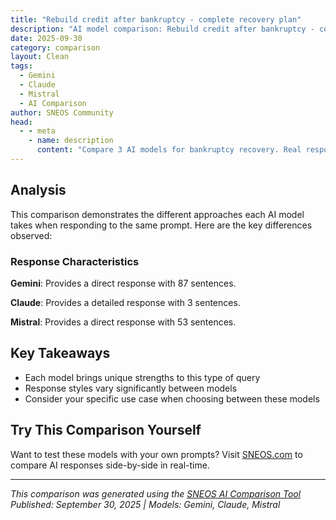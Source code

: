 ```yaml
---
title: "Rebuild credit after bankruptcy - complete recovery plan"
description: "AI model comparison: Rebuild credit after bankruptcy - complete recovery plan..."
date: 2025-09-30
category: comparison
layout: Clean
tags:
  - Gemini
  - Claude
  - Mistral
  - AI Comparison
author: SNEOS Community
head:
  - - meta
    - name: description
      content: "Compare 3 AI models for bankruptcy recovery. Real responses from Gemini, Claude, Mistral with detailed analysis."
---
```


<ChatComparison
  title="Rebuild credit after bankruptcy - complete recovery plan"
  prompt="Rebuild credit after bankruptcy - complete recovery plan"
  :responses='{
    "Gemini": "Okay, let\u0027s craft a comprehensive credit recovery plan after bankruptcy.  This is a marathon, not a sprint, and requires patience, discipline, and consistent effort.  This plan is divided into phases, covering immediate actions, short-term strategies, medium-term goals, and long-term habits.\n\n**Important Disclaimer:** *I am an AI chatbot and cannot provide financial advice.  This is a general guide for informational purposes only.  Consult with a qualified financial advisor or credit counselor for personalized advice based on your specific situation.*\n\n**Phase 1: Immediate Post-Bankruptcy Actions (First 1-3 Months)**\n\n*   **1. Understand Your Credit Report:**\n    *   **Obtain a Copy:** Get free copies of your credit reports from all three major credit bureaus: Experian, Equifax, and TransUnion. You can do this at AnnualCreditReport.com. You are legally entitled to one free report from each bureau every 12 months.\n    *   **Review for Accuracy:** Carefully review each report.  Bankruptcy filings often cause errors.  Look for accounts listed incorrectly, balances shown as owing that were discharged in bankruptcy, or accounts not marked as included in bankruptcy.\n    *   **Dispute Errors:**  Immediately dispute any errors with each credit bureau *in writing*.  Provide supporting documentation (like your bankruptcy discharge paperwork).  They have a limited time (usually 30-45 days) to investigate and respond.\n*   **2. Manage Your Finances:**\n    *   **Create a Budget:**  A realistic budget is crucial.  Track your income and expenses.  Identify areas where you can cut back.  Use budgeting apps, spreadsheets, or even pen and paper.\n    *   **Build an Emergency Fund:**  Even a small emergency fund can prevent you from relying on credit when unexpected expenses arise.  Aim for at least $500 initially, then gradually work toward 3-6 months of living expenses.\n    *   **Pay Bills On Time, Every Time:** This is non-negotiable.  Set up automatic payments where possible to avoid late fees and negative marks on your credit report.\n*   **3. Protect Yourself from Predatory Lenders:**\n    *   **Be Wary of \u0022Guaranteed Credit\u0022 Offers:**  These often come with exorbitant interest rates and hidden fees.\n    *   **Avoid Payday Loans and Title Loans:** These are extremely expensive and can lead to a debt spiral.\n    *   **Research Any Lender Thoroughly:**  Check their reputation and read reviews before applying for any credit product.\n\n**Phase 2: Short-Term Strategies (3-12 Months)**\n\n*   **1. Secured Credit Cards:**\n    *   **Apply for a Secured Credit Card:** These cards require a cash deposit as collateral, making them easier to obtain with a bankruptcy on your record.  Look for cards that report to all three major credit bureaus.\n    *   **Use it Responsibly:**  Treat it like a debit card.  Charge small amounts each month (ideally less than 30% of your credit limit) and pay the balance in full *every month*.  Avoid cash advances.\n    *   **Graduate to an Unsecured Card:** After 6-12 months of responsible use, inquire about graduating to an unsecured credit card with the same issuer.\n*   **2. Credit-Builder Loans:**\n    *   **Explore Credit-Builder Loans:** These loans are specifically designed to help rebuild credit.  You make monthly payments, and the lender reports your payment history to the credit bureaus. Sometimes the loan is secured, and the proceeds are held in an account until you have paid the loan off.\n    *   **Check with Local Credit Unions and Community Banks:** They are often more willing to work with individuals with past credit challenges.\n*   **3. Become an Authorized User:**\n    *   **Ask a Trusted Friend or Family Member:** If you have a friend or family member with good credit, ask if they\u0027ll add you as an authorized user on their credit card.  Their positive payment history will be reflected on your credit report, helping to improve your score.  Make sure the card issuer reports authorized user activity to the credit bureaus.  Be aware this can impact their credit score negatively if you misuse it.\n\n**Phase 3: Medium-Term Goals (12-24 Months)**\n\n*   **1. Monitor Your Credit Regularly:**\n    *   **Continue to Check Your Credit Reports:**  Monitor your progress and ensure no new errors appear.\n    *   **Consider a Credit Monitoring Service:** These services can alert you to changes in your credit report, potentially identifying fraudulent activity early.  However, be aware that some are expensive.\n*   **2. Diversify Your Credit Portfolio:**\n    *   **Consider a Retail Credit Card:** Once you have a secured credit card and/or a credit-builder loan, consider applying for a retail credit card from a store you frequently shop at.  Again, use it responsibly and pay the balance in full each month.\n    *   **Avoid Applying for Too Many Cards at Once:** Multiple credit inquiries in a short period can negatively impact your credit score.\n*   **3. Maintain Low Credit Utilization:**\n    *   **Keep Your Credit Card Balances Low:** Aim to use no more than 30% of your available credit on any card. Ideally, keep it below 10%.  This shows lenders that you are responsible with credit.\n*   **4. Continue Paying All Bills On Time:**  This is critical for long-term credit health.\n\n**Phase 4: Long-Term Habits (24\u002B Months and Beyond)**\n\n*   **1. Responsible Credit Management:**\n    *   **Continue Using Credit Wisely:**  Don\u0027t overextend yourself.  Only charge what you can afford to pay back each month.\n    *   **Avoid Maxing Out Credit Cards:**  This is a red flag for lenders.\n*   **2.  Regular Financial Check-Ups:**\n    *   **Review Your Budget Regularly:**  Adjust your budget as your income and expenses change.\n    *   **Re-evaluate Your Credit Needs:**  As your credit improves, consider upgrading to cards with better rewards and lower interest rates.\n*   **3.  Save and Invest:**\n    *   **Prioritize Saving and Investing:**  Building wealth will give you financial security and reduce your reliance on credit.\n    *   **Consider Retirement Savings:**  Take advantage of employer-sponsored retirement plans and other investment options.\n\n**Key Considerations Throughout the Process:**\n\n*   **Time is Your Friend:** Credit recovery takes time. Don\u0027t get discouraged if you don\u0027t see results immediately.\n*   **Be Patient:**  Bankruptcy stays on your credit report for 7-10 years, but its impact lessens over time.\n*   **Stay Positive:**  Focus on making consistent progress and building good financial habits.\n*   **Seek Professional Help:**  Consider working with a non-profit credit counseling agency for personalized guidance and support. The National Foundation for Credit Counseling (NFCC) and the Association for Financial Counseling \u0026 Planning Education (AFCPE) are good resources.\n*   **Understand Credit Scoring Models:**  Learn about the factors that influence your credit score, such as payment history, credit utilization, length of credit history, and types of credit.\n*   **Beware of Credit Repair Scams:**  Legitimate credit repair companies can\u0027t guarantee results and can\u0027t remove accurate information from your credit report.\n\n**Addressing Potential Obstacles:**\n\n*   **High Interest Rates:** Expect to pay higher interest rates on credit cards and loans initially. As your credit improves, you can refinance or apply for better terms.\n*   **Limited Credit Options:** Your credit options may be limited at first. Start small and gradually expand your credit portfolio.\n*   **Emotional Challenges:**  Bankruptcy can be emotionally challenging. Seek support from friends, family, or a therapist if needed.\n\nBy following this comprehensive plan and staying committed to responsible financial habits, you can rebuild your credit and achieve your financial goals after bankruptcy. Good luck!\n",
    "Claude": "# Complete Credit Recovery Plan After Bankruptcy\n\n## Phase 1: Foundation Building (Months 1-6)\n\n### Immediate Actions\n- **Obtain your credit reports** from all three bureaus (Experian, Equifax, TransUnion)\n- **Verify bankruptcy discharge** appears correctly on reports\n- **Dispute any errors** such as debts showing as unpaid that were discharged\n- **Open a checking/savings account** if you don\u0027t have one\n- **Build emergency fund** (start with $500-1,000)\n\n### Initial Credit Products\n**Secured Credit Cards**\n- Apply for 1-2 secured cards (Capital One, Discover It Secured)\n- Put down $200-500 deposit\n- Use for small purchases (10-30% of limit)\n- Pay in full monthly\n\n**Credit Builder Loans**\n- Consider from credit unions or online lenders\n- Small amounts ($300-1,000)\n- Payment history helps rebuild credit\n\n## Phase 2: Active Rebuilding (Months 6-18)\n\n### Credit Management\n- **Monitor credit scores** monthly (use free services like Credit Karma)\n- **Keep utilization low** (under 10% ideally)\n- **Never miss payments** - set up autopay\n- **Gradually increase credit limits** on secured cards\n\n### Additional Credit Options\n- **Store credit cards** (easier approval, but watch interest rates)\n- **Authorized user status** (ask trusted family member)\n- **Gas or retail cards** with easier approval standards\n\n### Financial Habits\n- **Pay all bills on time** (utilities, rent, phone)\n- **Keep old accounts open** to build credit history length\n- **Diversify credit types** (cards, loans, etc.)\n\n## Phase 3: Expansion (Months 18-36)\n\n### Upgrading Credit\n- **Convert secured cards** to unsecured versions\n- **Apply for better credit cards** with rewards or lower rates\n- **Consider auto loans** if needed (helps credit mix)\n- **Explore credit unions** for better terms\n\n### Advanced Strategies\n- **Optimize credit utilization** across multiple cards\n- **Time applications strategically** (avoid too many inquiries)\n- **Build relationship with primary bank**\n- **Consider becoming an authorized user** on spouse\u0027s accounts\n\n## Phase 4: Full Recovery (Years 3-7\u002B)\n\n### Long-term Goals\n- **Achieve 700\u002B credit score**\n- **Qualify for prime interest rates**\n- **Access to premium credit products**\n- **Prepare for major purchases** (home, etc.)\n\n### Maintaining Good Credit\n- **Continue responsible usage patterns**\n- **Monitor credit regularly**\n- **Avoid old spending habits that led to bankruptcy**\n- **Build substantial emergency fund** (6 months expenses)\n\n## Timeline Expectations\n\n| Time Period | Expected Score Range | Available Credit Products |\n|-------------|---------------------|---------------------------|\n| 0-6 months | 450-550 | Secured cards, credit builder loans |\n| 6-18 months | 550-650 | Store cards, some unsecured cards |\n| 18-36 months | 600-700 | Better unsecured cards, auto loans |\n| 3\u002B years | 650-750\u002B | Premium cards, mortgages (with conditions) |\n\n## Key Success Factors\n\n### Non-Negotiables\n- **Pay everything on time, every time**\n- **Keep balances low**\n- **Be patient with the process**\n- **Don\u0027t repeat past financial mistakes**\n\n### Monitoring Tools\n- **Free credit reports** annually from AnnualCreditReport.com\n- **Free credit scores** from banks, cards, or apps\n- **Credit monitoring services** for alerts\n\n## Common Pitfalls to Avoid\n\n- Applying for too much credit too quickly\n- Maxing out secured credit cards\n- Missing payments during the rebuilding process\n- Closing old accounts once they become available\n- Falling into debt again before credit is fully rebuilt\n\n## Special Considerations\n\n### Chapter 7 vs Chapter 13\n- **Chapter 7**: Rebuilding can start immediately after discharge\n- **Chapter 13**: May be able to get credit during payment plan with court approval\n\n### Mortgage Considerations\n- **Conventional loans**: Typically 4 years after Chapter 7, 2 years after Chapter 13\n- **FHA loans**: 2 years after Chapter 7, 1 year after Chapter 13\n- **VA loans",
    "Mistral": "Rebuilding credit after bankruptcy involves a strategic and disciplined approach. Here\u0027s a complete recovery plan to help you improve your credit score and regain financial stability:\n\n### 1. **Understand Your Credit Report**\n   - **Obtain Your Credit Report:** Get a copy of your credit report from the three major credit bureaus (Equifax, Experian, and TransUnion). You can do this for free once a year at AnnualCreditReport.com.\n   - **Review for Errors:** Ensure all information is accurate. If there are errors, dispute them with the credit bureaus.\n\n### 2. **Create a Budget**\n   - **Track Income and Expenses:** Use a budgeting tool or app to monitor your spending and ensure you are living within your means.\n   - **Set Financial Goals:** Determine short-term and long-term financial goals to stay motivated.\n\n### 3. **Build an Emergency Fund**\n   - **Start Small:** Aim to save at least $500 initially.\n   - **Grow Over Time:** Gradually increase your savings to cover 3-6 months of living expenses.\n\n### 4. **Open a Secured Credit Card**\n   - **Choose Wisely:** Look for a secured credit card with no annual fee and a low deposit requirement.\n   - **Use Responsibly:** Make small purchases and pay off the balance in full each month to avoid interest charges.\n\n### 5. **Consider a Credit-Builder Loan**\n   - **Understand the Terms:** These loans are designed to help you build credit. The loan amount is held in a savings account and released to you once you\u0027ve made all the payments.\n   - **Make Timely Payments:** Ensure all payments are made on time to build a positive payment history.\n\n### 6. **Pay All Bills on Time**\n   - **Set Up Automatic Payments:** Use auto-pay for recurring bills to avoid missed payments.\n   - **Monitor Due Dates:** Keep a calendar or use reminders to ensure you never miss a payment.\n\n### 7. **Limit New Credit Applications**\n   - **Avoid Multiple Inquiries:** Each new credit application can temporarily lower your credit score.\n   - **Focus on Quality Over Quantity:** Aim for a few well-managed credit accounts rather than many.\n\n### 8. **Monitor Your Credit Score**\n   - **Use Credit Monitoring Services:** Services like Credit Karma or Credit Sesame can help you track your progress.\n   - **Check Regularly:** Review your credit score and report at least once a quarter to ensure accuracy and progress.\n\n### 9. **Educate Yourself on Financial Literacy**\n   - **Read Books and Articles:** Learn about personal finance, budgeting, and credit management.\n   - **Attend Workshops:** Participate in financial literacy workshops or webinars.\n\n### 10. **Seek Professional Help**\n   - **Credit Counseling:** Consider working with a non-profit credit counseling agency for personalized advice.\n   - **Financial Advisor:** Consult a financial advisor for long-term planning and investment strategies.\n\n### 11. **Rebuild Credit with Installment Loans**\n   - **Auto Loans:** If you need a car, consider an auto loan. Ensure you can afford the payments and make them on time.\n   - **Student Loans:** If you are a student, federal student loans can help build credit if managed responsibly.\n\n### 12. **Avoid High-Interest Loans**\n   - **Payday Loans:** Avoid these at all costs due to their high interest rates and fees.\n   - **Title Loans:** Similarly, avoid title loans as they can lead to a cycle of debt.\n\n### 13. **Stay Patient and Persistent**\n   - **Time Heals:** Rebuilding credit takes time. Stay committed to your plan and be patient.\n   - **Celebrate Milestones:** Acknowledge and celebrate small victories to stay motivated.\n\n### 14. **Maintain a Positive Attitude**\n   - **Stay Positive:** Focus on the progress you\u0027ve made rather than the setbacks.\n   - **Seek Support:** Join support groups or forums for people rebuilding credit after bankruptcy.\n\n### 15. **Regularly Review and Adjust Your Plan**\n   - **Assess Progress:** Periodically review your financial situation and adjust your plan as needed.\n   - **Stay Flexible:** Be open to new strategies and opportunities to improve your credit.\n\nBy following this comprehensive plan, you can gradually rebuild your credit and achieve financial stability after bankruptcy."
  }'
  published-date="13:12"
/>

## Analysis

This comparison demonstrates the different approaches each AI model takes when responding to the same prompt. Here are the key differences observed:

### Response Characteristics

**Gemini**: Provides a direct response with 87 sentences. 

**Claude**: Provides a detailed response with 3 sentences. 

**Mistral**: Provides a direct response with 53 sentences. 

## Key Takeaways

- Each model brings unique strengths to this type of query
- Response styles vary significantly between models
- Consider your specific use case when choosing between these models

## Try This Comparison Yourself

Want to test these models with your own prompts? Visit [SNEOS.com](https://sneos.com) to compare AI responses side-by-side in real-time.

---

*This comparison was generated using the [SNEOS AI Comparison Tool](https://sneos.com)*
*Published: September 30, 2025 | Models: Gemini, Claude, Mistral*
